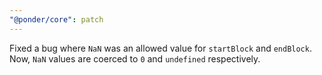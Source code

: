 ```yaml
---
"@ponder/core": patch
---
```


Fixed a bug where `NaN` was an allowed value for `startBlock` and `endBlock`. Now, `NaN` values are coerced to `0` and `undefined` respectively.
